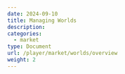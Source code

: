 ```yaml
---
date: 2024-09-10
title: Managing Worlds
description:
categories:
  - market
type: Document
url: /player/market/worlds/overview
weight: 2
---
```

